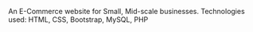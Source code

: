 An E-Commerce website for Small, Mid-scale businesses.
Technologies used: 
HTML, CSS, Bootstrap, MySQL, PHP
